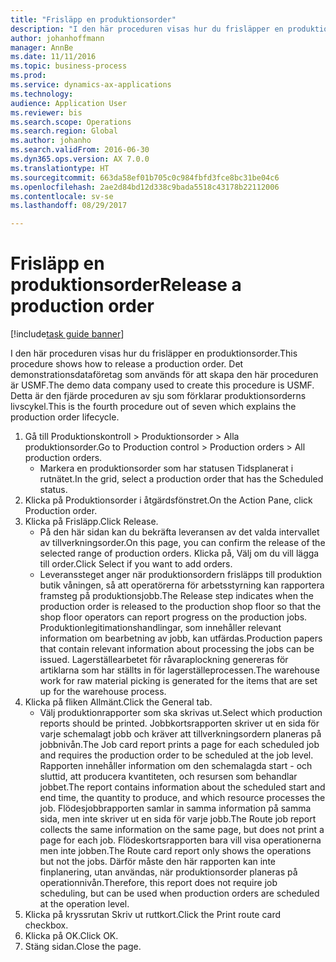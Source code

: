 ```yaml
--- 
title: "Frisläpp en produktionsorder"
description: "I den här proceduren visas hur du frisläpper en produktionsorder."
author: johanhoffmann
manager: AnnBe
ms.date: 11/11/2016
ms.topic: business-process
ms.prod: 
ms.service: dynamics-ax-applications
ms.technology: 
audience: Application User
ms.reviewer: bis
ms.search.scope: Operations
ms.search.region: Global
ms.author: johanho
ms.search.validFrom: 2016-06-30
ms.dyn365.ops.version: AX 7.0.0
ms.translationtype: HT
ms.sourcegitcommit: 663da58ef01b705c0c984fbfd3fce8bc31be04c6
ms.openlocfilehash: 2ae2d84bd12d338c9bada5518c43178b22112006
ms.contentlocale: sv-se
ms.lasthandoff: 08/29/2017

---
```

# <a name="release-a-production-order"></a><span data-ttu-id="9e4d2-103">Frisläpp en produktionsorder</span><span class="sxs-lookup"><span data-stu-id="9e4d2-103">Release a production order</span></span>

[!include[task guide banner](../../includes/task-guide-banner.md)]

<span data-ttu-id="9e4d2-104">I den här proceduren visas hur du frisläpper en produktionsorder.</span><span class="sxs-lookup"><span data-stu-id="9e4d2-104">This procedure shows how to release a production order.</span></span> <span data-ttu-id="9e4d2-105">Det demonstrationsdataföretag som används för att skapa den här proceduren är USMF.</span><span class="sxs-lookup"><span data-stu-id="9e4d2-105">The demo data company used to create this procedure is USMF.</span></span> <span data-ttu-id="9e4d2-106">Detta är den fjärde proceduren av sju som förklarar produktionsorderns livscykel.</span><span class="sxs-lookup"><span data-stu-id="9e4d2-106">This is the fourth procedure out of seven which explains the production order lifecycle.</span></span>

1. <span data-ttu-id="9e4d2-107">Gå till Produktionskontroll > Produktionsorder > Alla produktionsorder.</span><span class="sxs-lookup"><span data-stu-id="9e4d2-107">Go to Production control > Production orders > All production orders.</span></span>
    * <span data-ttu-id="9e4d2-108">Markera en produktionsorder som har statusen Tidsplanerat i rutnätet.</span><span class="sxs-lookup"><span data-stu-id="9e4d2-108">In the grid, select a production order that has the Scheduled status.</span></span>  
2. <span data-ttu-id="9e4d2-109">Klicka på Produktionsorder i åtgärdsfönstret.</span><span class="sxs-lookup"><span data-stu-id="9e4d2-109">On the Action Pane, click Production order.</span></span>
3. <span data-ttu-id="9e4d2-110">Klicka på Frisläpp.</span><span class="sxs-lookup"><span data-stu-id="9e4d2-110">Click Release.</span></span>
    * <span data-ttu-id="9e4d2-111">På den här sidan kan du bekräfta leveransen av det valda intervallet av tillverkningsorder.</span><span class="sxs-lookup"><span data-stu-id="9e4d2-111">On this page, you can confirm the release of the selected range of production orders.</span></span> <span data-ttu-id="9e4d2-112">Klicka på, Välj om du vill lägga till order.</span><span class="sxs-lookup"><span data-stu-id="9e4d2-112">Click Select if you want to add orders.</span></span>  
    * <span data-ttu-id="9e4d2-113">Leveranssteget anger när produktionsordern frisläpps till produktion butik våningen, så att operatörerna för arbetsstyrning kan rapportera framsteg på produktionsjobb.</span><span class="sxs-lookup"><span data-stu-id="9e4d2-113">The Release step indicates when the production order is released to the production shop floor so that the shop floor operators can report progress on the production jobs.</span></span> <span data-ttu-id="9e4d2-114">Produktionlegitimationshandlingar, som innehåller relevant information om bearbetning av jobb, kan utfärdas.</span><span class="sxs-lookup"><span data-stu-id="9e4d2-114">Production papers that contain relevant information about processing the jobs can be issued.</span></span> <span data-ttu-id="9e4d2-115">Lagerställearbetet för råvaraplockning genereras för artiklarna som har ställts in för lagerställeprocessen.</span><span class="sxs-lookup"><span data-stu-id="9e4d2-115">The warehouse work for raw material picking is generated for the items that are set up for the warehouse process.</span></span>  
4. <span data-ttu-id="9e4d2-116">Klicka på fliken Allmänt.</span><span class="sxs-lookup"><span data-stu-id="9e4d2-116">Click the General tab.</span></span>
    * <span data-ttu-id="9e4d2-117">Välj produktionrapporter som ska skrivas ut.</span><span class="sxs-lookup"><span data-stu-id="9e4d2-117">Select which production reports should be printed.</span></span> <span data-ttu-id="9e4d2-118">Jobbkortsrapporten skriver ut en sida för varje schemalagt jobb och kräver att tillverkningsordern planeras på jobbnivån.</span><span class="sxs-lookup"><span data-stu-id="9e4d2-118">The Job card report prints a page for each scheduled job and requires the production order to be scheduled at the job level.</span></span> <span data-ttu-id="9e4d2-119">Rapporten innehåller information om den schemalagda start - och sluttid, att producera kvantiteten, och resursen som behandlar jobbet.</span><span class="sxs-lookup"><span data-stu-id="9e4d2-119">The report contains information about the scheduled start and end time, the quantity to produce, and which resource processes the job.</span></span> <span data-ttu-id="9e4d2-120">Flödesjobbrapporten samlar in samma information på samma sida, men inte skriver ut en sida för varje jobb.</span><span class="sxs-lookup"><span data-stu-id="9e4d2-120">The Route job report collects the same information on the same page, but does not print a page for each job.</span></span> <span data-ttu-id="9e4d2-121">Flödeskortsrapporten bara vill visa operationerna men inte jobben.</span><span class="sxs-lookup"><span data-stu-id="9e4d2-121">The Route card report only shows the operations but not the jobs.</span></span> <span data-ttu-id="9e4d2-122">Därför måste den här rapporten kan inte finplanering, utan användas, när produktionsorder planeras på operationnivån.</span><span class="sxs-lookup"><span data-stu-id="9e4d2-122">Therefore, this report does not require job scheduling, but can be used when production orders are scheduled at the operation level.</span></span>  
5. <span data-ttu-id="9e4d2-123">Klicka på kryssrutan Skriv ut ruttkort.</span><span class="sxs-lookup"><span data-stu-id="9e4d2-123">Click the Print route card checkbox.</span></span>
6. <span data-ttu-id="9e4d2-124">Klicka på OK.</span><span class="sxs-lookup"><span data-stu-id="9e4d2-124">Click OK.</span></span>
7. <span data-ttu-id="9e4d2-125">Stäng sidan.</span><span class="sxs-lookup"><span data-stu-id="9e4d2-125">Close the page.</span></span>


